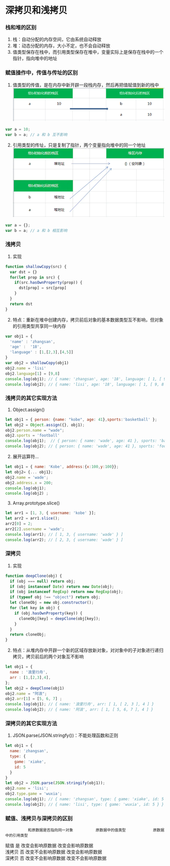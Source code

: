 # 深拷贝和浅拷贝

### 栈和堆的区别
1.  栈：自动分配的内存空间，它由系统自动释放
2.  堆：动态分配的内存，大小不定，也不会自动释放
3.  值类型保存在栈中，而引用类型保存在堆中，变量实际上是保存在栈中的一个指针，指向堆中的地址

### 赋值操作中，传值与传址的区别
1.  值类型的传值，是在内存中新开辟一段栈内存，然后再把值赋值到新的栈中 ![传值](./images/传值.png)
  ```js
  var a = 10;
  var b = a; // a 和 b 互不影响
  ```
2.  引用类型的传址，只是复制了指针，两个变量指向堆中的同一个地址 ![传址](./images/传址.png)
  ```js
  var a = {}; 
  var b = a; // a 和 b 相互影响
  ```

### 浅拷贝
1.  实现
  ```js
  function shallowCopy(src) {
    var dst = {}
    for(let prop in src) {
      if(src.hasOwnProperty(prop)) {
        dst[prop] = src[prop]
      }
    }
    return dst
  }
  ```
2.  特点：重新在堆中创建内存，拷贝前后对象的基本数据类型互不影响，但对象的引用类型共享同一块内存
  ```js
  var obj1 = {
    'name' : 'zhangsan',
    'age' :  '18',
    'language' : [1,[2,3],[4,5]]
  }
  var obj2 = shallowCopy(obj1)
  obj2.name = 'lisi'
  obj2.language[1] = [9,8]
  console.log(obj1); // { name: 'zhangsan', age: '18', language: [ 1, [ 9, 8 ], [ 4, 5 ] ] }
  console.log(obj2); // { name: 'lisi', age: '18', language: [ 1, [ 9, 8 ], [ 4, 5 ] ] }
  ```

### 浅拷贝的其它实现方法
1.  Object.assign()
  ```js
  let obj1 = { person: {name: "kobe", age: 41},sports:'basketball' };
  let obj2 = Object.assign({}, obj1);
  obj2.person.name = "wade";
  obj2.sports = 'football'
  console.log(obj1);  // { person: { name: 'wade', age: 41 }, sports: 'basketball' }
  console.log(obj2); // { person: { name: 'wade', age: 41 }, sports: 'football' }
  ```
2.  展开运算符...
  ```js
  let obj1 = { name: 'Kobe', address:{x:100,y:100}};
  let obj2= {... obj1};
  obj2.name = 'wade';
  obj2.address.x = 200;
  console.log(obj1);
  console.log(obj2) ;
  ```
3.  Array.prototype.slice()
  ```js
  let arr1 = [1, 3, { username: 'kobe' }];
  let arr2 = arr1.slice();
  arr2[0] = 2;
  arr2[2].username = 'wade';
  console.log(arr1); // [ 1, 3, { username: 'wade' } ]
  console.log(arr2); // [ 2, 3, { username: 'wade' } ]
  ```

### 深拷贝
1.  实现
  ```js
  function deepClone(obj) {
    if (obj === null) return obj; 
    if (obj instanceof Date) return new Date(obj);
    if (obj instanceof RegExp) return new RegExp(obj);
    if (typeof obj !== "object") return obj;
    let cloneObj = new obj.constructor();
    for (let key in obj) {
      if (obj.hasOwnProperty(key)) {
        cloneObj[key] = deepClone(obj[key]);
      }
    }
    return cloneObj;
  }
  ```
2.  特点：从堆内存中开辟一个新的区域存放新对象，对对象中的子对象进行递归拷贝，拷贝前后的两个对象互不影响
  ```js
  let obj1 = {
    name : '浪里行舟',
    arr : [1,[2,3],4],
  };
  let obj2 = deepClone(obj1)
  obj2.name = "阿浪";
  obj2.arr[1] = [5, 6, 7] ; 
  console.log(obj1); // { name: '浪里行舟', arr: [ 1, [ 2, 3 ], 4 ] }
  console.log(obj2); // { name: '阿浪', arr: [ 1, [ 5, 6, 7 ], 4 ] }
  ```

### 深拷贝的其它实现方法
1.  JSON.parse(JSON.stringfy())：不能处理函数和正则
  ```js
  let obj1 = {
    name: 'zhangsan',
    type: {
      game: 'xiake',
      id: 5
    }
  }
  let obj2 = JSON.parse(JSON.stringify(obj1));
  obj2.name = 'lisi';
  obj2.type.game = 'wuxia';
  console.log(obj1); // { name: 'zhangsan', type: { game: 'xiake', id: 5 } }
  console.log(obj2); // { name: 'lisi', type: { game: 'wuxia', id: 5 } }
  ```

### 赋值、浅拷贝与深拷贝的区别
              和原数据是否指向同一对象          原数据中的值类型            原数据中的引用类型
赋值                  是                       改变会影响原数据             改变会影响原数据    
浅拷贝                否                       改变不会影响原数据           改变会影响原数据    
深拷贝                否                       改变不会影响原数据           改变不会影响原数据

### 